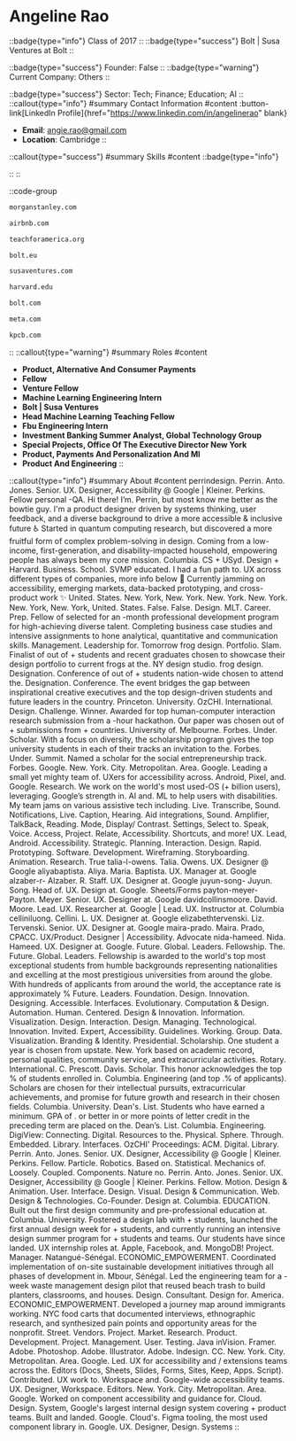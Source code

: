 # Angeline Rao
::badge{type="info"}
Class of 2017
::
::badge{type="success"}
Bolt | Susa Ventures at Bolt
::

::badge{type="success"}
Founder: False
::
::badge{type="warning"}
Current Company: Others
::

::badge{type="success"}
Sector: Tech; Finance; Education; AI
::
::callout{type="info"}
#summary
Contact Information
#content
:button-link[LinkedIn Profile]{href="https://www.linkedin.com/in/angelinerao" blank}
- **Email**: angie.rao@gmail.com
- **Location**: Cambridge
::

::callout{type="success"}
#summary
Skills
#content
::badge{type="info"}

::
::

::code-group
```bash [Morgan Stanley]
morganstanley.com
```
```bash [Airbnb]
airbnb.com
```
```bash [Teach for America]
teachforamerica.org
```
```bash [Bolt]
bolt.eu
```
```bash [Susa Ventures]
susaventures.com
```
```bash [Harvard University]
harvard.edu
```
```bash [Bolt]
bolt.com
```
```bash [Meta]
meta.com
```
```bash [Kleiner Perkins Caufield & Byers]
kpcb.com
```
::
::callout{type="warning"}
#summary
Roles
#content
- **Product, Alternative And Consumer Payments**
- **Fellow**
- **Venture Fellow**
- **Machine Learning Engineering Intern**
- **Bolt | Susa Ventures**
- **Head Machine Learning Teaching Fellow**
- **Fbu Engineering Intern**
- **Investment Banking Summer Analyst, Global Technology Group**
- **Special Projects, Office Of The Executive Director New York**
- **Product, Payments And Personalization And Ml**
- **Product And Engineering**
::

::callout{type="info"}
#summary
About
#content
perrindesign. Perrin. Anto. Jones. Senior. UX. Designer, Accessibility @ Google | Kleiner. Perkins. Fellow personal -QA. Hi there! I’m. Perrin, but most know me better as the bowtie guy. I'm a product designer driven by systems thinking, user feedback, and a diverse background to drive a more accessible & inclusive future ♿️ Started in quantum computing research, but discovered a more fruitful form of complex problem-solving in design. Coming from a low-income, first-generation, and disability-impacted household, empowering people has always been my core mission. Columbia. CS + USyd. Design + Harvard. Business. School. SVMP educated. I had a fun path to. UX across different types of companies, more info below 💼 Currently jamming on accessibility, emerging markets, data-backed prototyping, and cross-product work ✨ United. States. New. York, New. York. New. York. New. York. New. York, New. York, United. States. False. False. Design. MLT. Career. Prep. Fellow of selected for an -month professional development program for high-achieving diverse talent. Completing business case studies and intensive assignments to hone analytical, quantitative and communication skills. Management. Leadership for. Tomorrow frog design. Portfolio. Slam. Finalist of out of + students and recent graduates chosen to showcase their design portfolio to current frogs at the. NY design studio. frog design. Designation. Conference of out of + students nation-wide chosen to attend the. Designation. Conference. The event bridges the gap between inspirational creative executives and the top design-driven students and future leaders in the country. Princeton. University. OzCHI. International. Design. Challenge. Winner. Awarded for top human-computer interaction research submission from a -hour hackathon. Our paper was chosen out of + submissions from + countries. University of. Melbourne. Forbes. Under. Scholar. With a focus on diversity, the scholarship program gives the top university students in each of their tracks an invitation to the. Forbes. Under. Summit. Named a scholar for the social entrepreneurship track. Forbes. Google. New. York. City. Metropolitan. Area. Google. Leading a small yet mighty team of. UXers for accessibility across. Android, Pixel, and. Google. Research. We work on the world's most used-OS (+ billion users), leveraging. Google’s strength in. AI and. ML to help users with disabilities. My team jams on various assistive tech including. Live. Transcribe, Sound. Notifications, Live. Caption, Hearing. Aid integrations, Sound. Amplifier, TalkBack, Reading. Mode, Display/ Contrast. Settings, Select to. Speak, Voice. Access, Project. Relate, Accessibility. Shortcuts, and more! UX. Lead, Android. Accessibility. Strategic. Planning. Interaction. Design. Rapid. Prototyping. Software. Development. Wireframing. Storyboarding. Animation. Research. True talia-l-owens. Talia. Owens. UX. Designer @ Google aliyabaptista. Aliya. Maria. Baptista. UX. Manager at. Google alzaber-r- Alzaber. R. Staff. UX. Designer at. Google juyun-song- Juyun. Song. Head of. UX. Design at. Google. Sheets/Forms payton-meyer- Payton. Meyer. Senior. UX. Designer at. Google davidcollinsmoore. David. Moore. Lead. UX. Researcher at. Google | Lead. UX. Instructor at. Columbia celliniluong. Cellini. L. UX. Designer at. Google elizabethtervenski. Liz. Tervenski. Senior. UX. Designer at. Google maira-prado. Maira. Prado, CPACC. UX/Product. Designer | Accessibility. Advocate nida-hameed. Nida. Hameed. UX. Designer at. Google. Future. Global. Leaders. Fellowship. The. Future. Global. Leaders. Fellowship is awarded to the world's top most exceptional students from humble backgrounds representing nationalities and excelling at the most prestigious universities from around the globe. With hundreds of applicants from around the world, the acceptance rate is approximately % Future. Leaders. Foundation. Design. Innovation. Designing. Accessible. Interfaces. Evolutionary. Computation & Design. Automation. Human. Centered. Design & Innovation. Information. Visualization. Design. Interaction. Design. Managing. Technological. Innovation. Invited. Expert, Accessibility. Guidelines. Working. Group. Data. Visualization. Branding & Identity. Presidential. Scholarship. One student a year is chosen from upstate. New. York based on academic record, personal qualities, community service, and extracurricular activities. Rotary. International. C. Prescott. Davis. Scholar. This honor acknowledges the top % of students enrolled in. Columbia. Engineering (and top .% of applicants). Scholars are chosen for their intellectual pursuits, extracurricular achievements, and promise for future growth and research in their chosen fields. Columbia. University. Dean's. List. Students who have earned a minimum. GPA of . or better in or more points of letter credit in the preceding term are placed on the. Dean’s. List. Columbia. Engineering. DigiView: Connecting. Digital. Resources to the. Physical. Sphere. Through. Embedded. Library. Interfaces. OzCHI' Proceedings: ACM. Digital. Library. Perrin. Anto. Jones. Senior. UX. Designer, Accessibility @ Google | Kleiner. Perkins. Fellow. Particle. Robotics. Based on. Statistical. Mechanics of. Loosely. Coupled. Components. Nature no. Perrin. Anto. Jones. Senior. UX. Designer, Accessibility @ Google | Kleiner. Perkins. Fellow. Motion. Design & Animation. User. Interface. Design. Visual. Design & Communication. Web. Design & Technologies. Co-Founder. Design at. Columbia. EDUCATION. Built out the first design community and pre-professional education at. Columbia. University. Fostered a design lab with + students, launched the first annual design week for + students, and currently running an intensive design summer program for + students and teams. Our students have since landed. UX internship roles at. Apple, Facebook, and. MongoDB! Project. Manager. Natangué-Sénégal. ECONOMIC_EMPOWERMENT. Coordinated implementation of on-site sustainable development initiatives through all phases of development in. Mbour, Sénégal. Led the engineering team for a -week waste management design pilot that reused beach trash to build planters, classrooms, and houses. Design. Consultant. Design for. America. ECONOMIC_EMPOWERMENT. Developed a journey map around immigrants working. NYC food carts that documented interviews, ethnographic research, and synthesized pain points and opportunity areas for the nonprofit. Street. Vendors. Project. Market. Research. Product. Development. Project. Management. User. Testing. Java inVision. Framer. Adobe. Photoshop. Adobe. Illustrator. Adobe. Indesign. CC. New. York. City. Metropolitan. Area. Google. Led. UX for accessibility and / extensions teams across the. Editors (Docs, Sheets, Slides, Forms, Sites, Keep, Apps. Script). Contributed. UX work to. Workspace and. Google-wide accessibility teams. UX. Designer, Workspace. Editors. New. York. City. Metropolitan. Area. Google. Worked on component accessibility and guidance for. Cloud. Design. System, Google's largest internal design system covering + product teams. Built and landed. Google. Cloud's. Figma tooling, the most used component library in. Google. UX. Designer, Design. Systems
::
